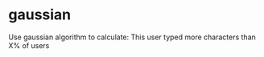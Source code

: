 gaussian
========

Use gaussian algorithm to calculate: This user typed more characters than X% of users